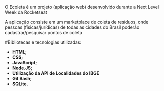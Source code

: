 O Ecoleta é um projeto (aplicação web) desenvolvido durante a Next Level Week da Rocketseat

A aplicação consiste em um marketplace de coleta de resíduos, onde pessoas (físicas/jurídicas) de todas as cidades do Brasil poderão cadastrar/pesquisar pontos de coleta 

#Bibliotecas e tecnologias utilizadas:

* **HTML;**
* **CSS;**
* **JavaScript;**
* **Node.JS;**
* **Utilização da API de Localidades do IBGE**
* **Git Bash;**
* **SQLite.**
